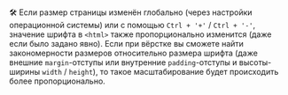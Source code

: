 🛠 Если размер страницы изменён глобально (через настройки операционной системы) или с помощью `Ctrl + '+'` / `Ctrl + '-'`, значение шрифта в `<html>` также пропорционально изменится (даже если было задано явно). Если при вёрстке вы сможете найти закономерности размеров относительно размера шрифта (даже внешние `margin`-отступы или внутренние `padding`-отступы и высоты-ширины `width` / `height`), то такое масштабирование будет происходить более пропорционально.
